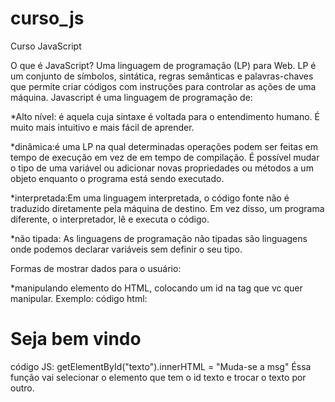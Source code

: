 # curso_js
Curso JavaScript

O que é JavaScript?
Uma linguagem de programação (LP) para Web. LP é um conjunto de símbolos, sintática, regras semânticas e palavras-chaves que permite criar códigos com instruções para controlar as ações de uma máquina. 
Javascript é uma linguagem de programação de:

*Alto nível: é aquela cuja sintaxe é voltada para o entendimento humano. É muito mais intuitivo e mais fácil de aprender.

*dinâmica:é uma LP na qual determinadas operações podem ser feitas em tempo de execução em vez de em tempo de compilação. É possível mudar o tipo de uma variável ou adicionar novas propriedades ou métodos a um objeto enquanto o programa está sendo executado.

*interpretada:Em uma linguagem interpretada, o código fonte não é traduzido diretamente pela máquina de destino. Em vez disso, um programa diferente, o interpretador, lê e executa o código.

*não tipada: As linguagens de programação não tipadas são linguagens onde podemos declarar variáveis sem definir o seu tipo.


Formas de mostrar dados para o usuário:

*manipulando elemento do HTML, colocando um id na tag que vc quer manipular. Exemplo: código html: <h1 id="texto">Seja bem vindo</h1>
         código JS:  getElementById("texto").innerHTML = "Muda-se a msg"
Éssa função vai selecionar o elemento que tem o id texto e trocar o texto por outro.
